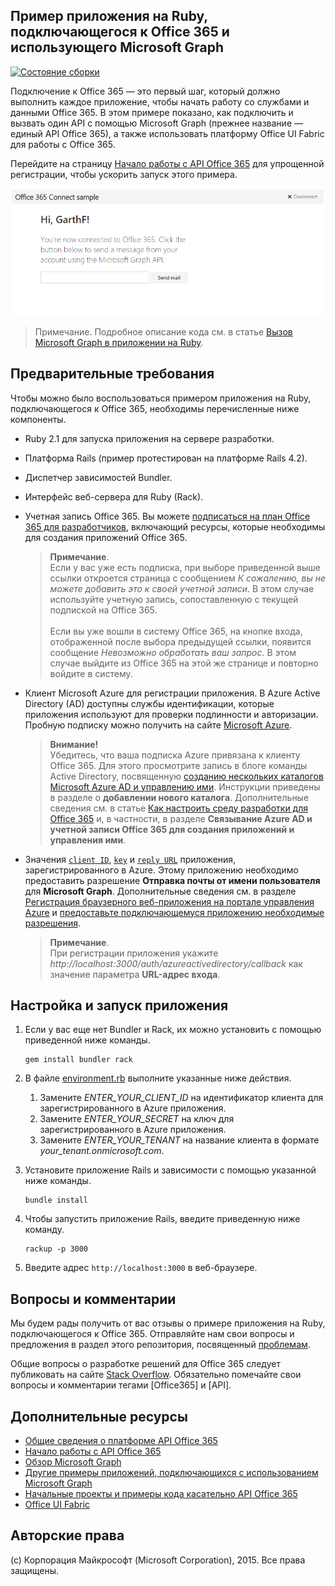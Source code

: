 ## Пример приложения на Ruby, подключающегося к Office 365 и использующего Microsoft Graph

[ ![Состояние сборки](https://api.travis-ci.org/microsoftgraph/ruby-connect-rest-sample.svg?branch=master)](https://api.travis-ci.org/microsoftgraph/ruby-connect-rest-sample)

Подключение к Office 365 — это первый шаг, который должно выполнить каждое приложение, чтобы начать работу со службами и данными Office 365. В этом примере показано, как подключить и вызвать один API с помощью Microsoft Graph (прежнее название — единый API Office 365), а также использовать платформу Office UI Fabric для работы с Office 365.

Перейдите на страницу [Начало работы с API Office 365](http://dev.office.com/getting-started/office365apis?platform=option-ruby#setup) для упрощенной регистрации, чтобы ускорить запуск этого примера.

![Снимок экрана с примером приложения на Ruby, подключающегося к Office 365](../readme-images/O365-Ruby-Microsoft-Graph-Connect.png)  

> Примечание. Подробное описание кода см. в статье [Вызов Microsoft Graph в приложении на Ruby](https://graph.microsoft.io/ru-ru/docs/platform/ruby).

## Предварительные требования

Чтобы можно было воспользоваться примером приложения на Ruby, подключающегося к Office 365, необходимы перечисленные ниже компоненты.

* Ruby 2.1 для запуска приложения на сервере разработки.
* Платформа Rails (пример протестирован на платформе Rails 4.2).
* Диспетчер зависимостей Bundler.
* Интерфейс веб-сервера для Ruby (Rack).
* Учетная запись Office 365. Вы можете [подписаться на план Office 365 для разработчиков](https://profile.microsoft.com/RegSysProfileCenter/wizardnp.aspx?wizid=14b845d0-938c-45af-b061-f798fbb4d170), включающий ресурсы, которые необходимы для создания приложений Office 365.

    > **Примечание**. <br />
	Если у вас уже есть подписка, при выборе приведенной выше ссылки откроется страница с сообщением *К сожалению, вы не можете добавить это к своей учетной записи*. В этом случае используйте учетную запись, сопоставленную с текущей подпиской на Office 365.<br /><br />
	Если вы уже вошли в систему Office 365, на кнопке входа, отображенной после выбора предыдущей ссылки, появится сообщение *Невозможно обработать ваш запрос*. В этом случае выйдите из Office 365 на этой же странице и повторно войдите в систему.
* Клиент Microsoft Azure для регистрации приложения. В Azure Active Directory (AD) доступны службы идентификации, которые приложения используют для проверки подлинности и авторизации. Пробную подписку можно получить на сайте [Microsoft Azure](https://account.windowsazure.com/SignUp).

    > **Внимание!**<br />
	Убедитесь, что ваша подписка Azure привязана к клиенту Office 365. Для этого просмотрите запись в блоге команды Active Directory, посвященную [созданию нескольких каталогов Microsoft Azure AD и управлению ими](http://blogs.technet.com/b/ad/archive/2013/11/08/creating-and-managing-multiple-windows-azure-active-directories.aspx). Инструкции приведены в разделе о **добавлении нового каталога**. Дополнительные сведения см. в статье [Как настроить среду разработки для Office 365](https://msdn.microsoft.com/office/office365/howto/setup-development-environment#bk_CreateAzureSubscription) и, в частности, в разделе **Связывание Azure AD и учетной записи Office 365 для создания приложений и управления ими**.
* Значения [```client ID```](app/Constants.rb#L29), [```key```](app/Constants.rb#L30) и [```reply URL```](app/Constants.rb#L31) приложения, зарегистрированного в Azure. Этому приложению необходимо предоставить разрешение **Отправка почты от имени пользователя** для **Microsoft Graph**. Дополнительные сведения см. в разделе [Регистрация браузерного веб-приложения на портале управления Azure](https://msdn.microsoft.com/office/office365/HowTo/add-common-consent-manually#bk_RegisterWebApp) и [предоставьте подключающемуся приложению необходимые разрешения](https://github.com/OfficeDev/O365-Ruby-Microsoft-Graph-Connect/wiki/Grant-permissions-to-the-Connect-application-in-Azure).

     > **Примечание**. <br />
	 При регистрации приложения укажите *http://localhost:3000/auth/azureactivedirectory/callback* как значение параметра **URL-адрес входа**.

## Настройка и запуск приложения

1. Если у вас еще нет Bundler и Rack, их можно установить с помощью приведенной ниже команды.

	```
	gem install bundler rack
	```
2. В файле [environment.rb](config/environment.rb) выполните указанные ниже действия.
    1. Замените *ENTER_YOUR_CLIENT_ID* на идентификатор клиента для зарегистрированного в Azure приложения.
    2. Замените *ENTER_YOUR_SECRET* на ключ для зарегистрированного в Azure приложения.
    3. Замените *ENTER_YOUR_TENANT* на название клиента в формате *your_tenant.onmicrosoft.com*.
3. Установите приложение Rails и зависимости с помощью указанной ниже команды.

	```
	bundle install
	```
4. Чтобы запустить приложение Rails, введите приведенную ниже команду.

	```
	rackup -p 3000
	```
5. Введите адрес ```http://localhost:3000``` в веб-браузере.

## Вопросы и комментарии

Мы будем рады получить от вас отзывы о примере приложения на Ruby, подключающегося к Office 365. Отправляйте нам свои вопросы и предложения в раздел этого репозитория, посвященный [проблемам](https://github.com/OfficeDev/O365-Ruby-Microsoft-Graph-Connect/issues).

Общие вопросы о разработке решений для Office 365 следует публиковать на сайте [Stack Overflow](http://stackoverflow.com/questions/tagged/Office365+API). Обязательно помечайте свои вопросы и комментарии тегами [Office365] и [API].
  
## Дополнительные ресурсы

* [Общие сведения о платформе API Office 365](https://msdn.microsoft.com/office/office365/howto/platform-development-overview)
* [Начало работы с API Office 365](http://dev.office.com/getting-started/office365apis)
* [Обзор Microsoft Graph](http://graph.microsoft.io/)
* [Другие примеры приложений, подключающихся с использованием Microsoft Graph](https://github.com/officedev?utf8=%E2%9C%93&query=Microsoft-Graph-Connect)
* [Начальные проекты и примеры кода касательно API Office 365](https://msdn.microsoft.com/office/office365/howto/starter-projects-and-code-samples)
* [Office UI Fabric](https://github.com/OfficeDev/Office-UI-Fabric)

## Авторские права
(c) Корпорация Майкрософт (Microsoft Corporation), 2015. Все права защищены.
